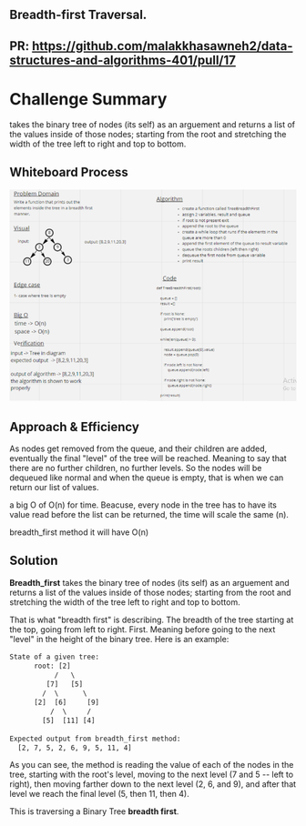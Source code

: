 ## Breadth-first Traversal.
## PR: https://github.com/malakkhasawneh2/data-structures-and-algorithms-401/pull/17

# Challenge Summary

takes the binary tree of nodes (its self) as an arguement and returns a list of the values inside of those nodes; starting from the root and stretching the width of the tree left to right and top to bottom. 

## Whiteboard Process
![Whiteboard Solution](https://github.com/malakkhasawneh2/data-structures-and-algorithms-401/blob/tree-breadth-first/code-challenge/tree-breadth-first/code17.PNG)

## Approach & Efficiency

As nodes get removed from the queue, and their children are added, eventually the final "level" of the tree will be reached. Meaning to say that there are no further children, no further levels. So the nodes will be dequeued like normal and when the queue is empty, that is when we can return our list of values.

a big O of O(n) for time. Beacuse, every node in the tree has to have its value read before the list can be returned, the time will scale the same (n). 

breadth_first method it will have O(n)
 
## Solution

**Breadth_first** takes the binary tree of nodes (its self) as an arguement and returns a list of the values inside of those nodes; starting from the root and stretching the width of the tree left to right and top to bottom. 

That is what "breadth first" is describing. The breadth of the tree starting at the top, going from left to right. First. Meaning before going to the next "level" in the height of the binary tree. Here is an example:
```
State of a given tree:
      root: [2]
           /   \
         [7]   [5]
        /  \      \
      [2]  [6]     [9]
          /  \     /
        [5]  [11] [4]

Expected output from breadth_first method:
  [2, 7, 5, 2, 6, 9, 5, 11, 4]
```
As you can see, the method is reading the value of each of the nodes in the tree, starting with the root's level, moving to the next level (7 and 5 -- left to right), then moving farther down to the next level (2, 6, and 9), and after that level we reach the final level (5, then 11, then 4).

This is traversing a Binary Tree **breadth first**.